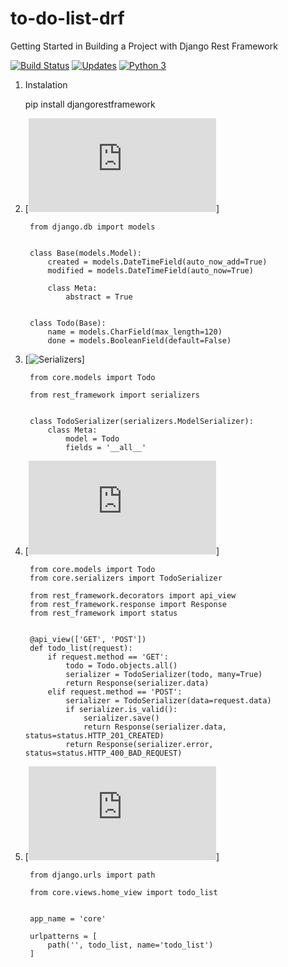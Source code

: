 # to-do-list-drf
Getting Started in Building a Project with Django Rest Framework


[![Build Status](https://app.travis-ci.com/uadson/to-do-list-drf.svg?branch=main)](https://app.travis-ci.com/uadson/to-do-list-drf)    [![Updates](https://pyup.io/repos/github/uadson/to-do-list-drf/shield.svg)](https://pyup.io/repos/github/uadson/to-do-list-drf/)    [![Python 3](https://pyup.io/repos/github/uadson/to-do-list-drf/python-3-shield.svg)](https://pyup.io/repos/github/uadson/to-do-list-drf/)


1. Instalation

	pip install djangorestframework


2. [![Build Status](https://github.com/uadson/to-do-list-drf/blob/main/core/models.py)]


		from django.db import models


		class Base(models.Model):
			created = models.DateTimeField(auto_now_add=True)
			modified = models.DateTimeField(auto_now=True)

			class Meta:
				abstract = True


		class Todo(Base):
			name = models.CharField(max_length=120)
			done = models.BooleanField(default=False)


3. [![Serializers]()]


		from core.models import Todo

		from rest_framework import serializers


		class TodoSerializer(serializers.ModelSerializer):
			class Meta:
				model = Todo
				fields = '__all__'


4. [![Views](https://github.com/uadson/to-do-list-drf/blob/main/core/views/home_view.py)]


		from core.models import Todo
		from core.serializers import TodoSerializer

		from rest_framework.decorators import api_view
		from rest_framework.response import Response
		from rest_framework import status


		@api_view(['GET', 'POST'])
		def todo_list(request):
		    if request.method == 'GET':
		        todo = Todo.objects.all()
		        serializer = TodoSerializer(todo, many=True)
		        return Response(serializer.data)
		    elif request.method == 'POST':
		        serializer = TodoSerializer(data=request.data)
		        if serializer.is_valid():
		            serializer.save()
		            return Response(serializer.data, status=status.HTTP_201_CREATED)
		        return Response(serializer.error, status=status.HTTP_400_BAD_REQUEST)


5. [![Urls](https://github.com/uadson/to-do-list-drf/blob/main/core/urls/home_url.py)]


		from django.urls import path

		from core.views.home_view import todo_list


		app_name = 'core'

		urlpatterns = [
		    path('', todo_list, name='todo_list')
		]